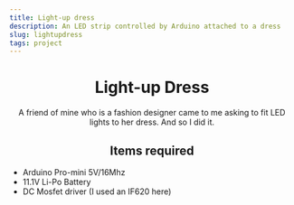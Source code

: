 ```yaml
---
title: Light-up dress
description: An LED strip controlled by Arduino attached to a dress
slug: lightupdress
tags: project
---
```



<div align="center">

# Light-up Dress
  <nuxt-img src="lightupdress.jpeg" alt="dress" height="500px" width="300px"/>
</div>

<div class="text" align="center">

<p>
  A friend of mine who is a fashion designer came to me asking to fit LED lights to her dress. And so I did it.
</p>

<b-card align="centre" style="max-width:40rem;">
  
  <h2> Items required  </h2>
  
  <div align="left">
    <ul>
    <li> Arduino Pro-mini 5V/16Mhz </li>
    <li> 11.1V Li-Po Battery </li>
    <li> DC Mosfet driver (I used an IF620 here) </li>
  </ul>
  </div>
  
  
</b-card>

</div>


